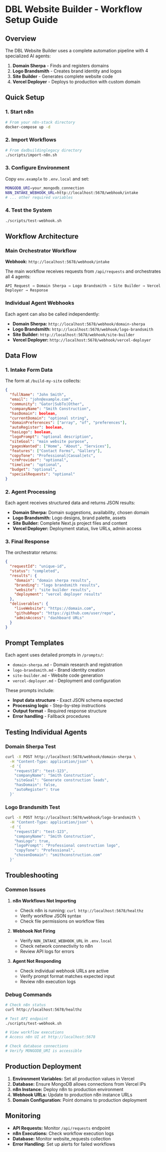 # DBL Website Builder - Workflow Setup Guide

## Overview
The DBL Website Builder uses a complete automation pipeline with 4 specialized AI agents:

1. **Domain Sherpa** - Finds and registers domains
2. **Logo Brandsmith** - Creates brand identity and logos  
3. **Site Builder** - Generates complete website code
4. **Vercel Deployer** - Deploys to production with custom domain

## Quick Setup

### 1. Start n8n
```bash
# From your n8n-stack directory
docker-compose up -d
```

### 2. Import Workflows
```bash
# From dadbuildinglegacy directory  
./scripts/import-n8n.sh
```

### 3. Configure Environment
Copy `env.example` to `.env.local` and set:
```bash
MONGODB_URI=your_mongodb_connection
N8N_INTAKE_WEBHOOK_URL=http://localhost:5678/webhook/intake
# ... other required variables
```

### 4. Test the System
```bash
./scripts/test-webhook.sh
```

## Workflow Architecture

### Main Orchestrator Workflow
**Webhook:** `http://localhost:5678/webhook/intake`

The main workflow receives requests from `/api/requests` and orchestrates all 4 agents:

```
API Request → Domain Sherpa → Logo Brandsmith → Site Builder → Vercel Deployer → Response
```

### Individual Agent Webhooks
Each agent can also be called independently:

- **Domain Sherpa:** `http://localhost:5678/webhook/domain-sherpa`
- **Logo Brandsmith:** `http://localhost:5678/webhook/logo-brandsmith`  
- **Site Builder:** `http://localhost:5678/webhook/site-builder`
- **Vercel Deployer:** `http://localhost:5678/webhook/vercel-deployer`

## Data Flow

### 1. Intake Form Data
The form at `/build-my-site` collects:
```json
{
  "fullName": "John Smith",
  "email": "john@example.com",
  "community": "Gator|SubTo|Other", 
  "companyName": "Smith Construction",
  "hasDomain": boolean,
  "currentDomain": "optional string",
  "domainPreferences": ["array", "of", "preferences"],
  "autoRegister": boolean,
  "hasLogo": boolean,
  "logoPrompt": "optional description",
  "siteGoal": "main website purpose",
  "pagesWanted": ["Home", "About", "Services"],
  "features": ["Contact Forms", "Gallery"],
  "copyTone": "Professional|Casual|etc",
  "crmProvider": "optional",
  "timeline": "optional",
  "budget": "optional",
  "specialRequests": "optional"
}
```

### 2. Agent Processing
Each agent receives structured data and returns JSON results:

- **Domain Sherpa:** Domain suggestions, availability, chosen domain
- **Logo Brandsmith:** Logo designs, brand palette, assets
- **Site Builder:** Complete Next.js project files and content
- **Vercel Deployer:** Deployment status, live URLs, admin access

### 3. Final Response
The orchestrator returns:
```json
{
  "requestId": "unique-id",
  "status": "completed",
  "results": {
    "domain": "domain sherpa results",
    "branding": "logo brandsmith results", 
    "website": "site builder results",
    "deployment": "vercel deployer results"
  },
  "deliverables": {
    "liveWebsite": "https://domain.com",
    "githubRepo": "https://github.com/user/repo",
    "adminAccess": "dashboard URLs"
  }
}
```

## Prompt Templates

Each agent uses detailed prompts in `/prompts/`:

- `domain-sherpa.md` - Domain research and registration
- `logo-brandsmith.md` - Brand identity creation
- `site-builder.md` - Website code generation  
- `vercel-deployer.md` - Deployment and configuration

These prompts include:
- **Input data structure** - Exact JSON schema expected
- **Processing logic** - Step-by-step instructions
- **Output format** - Required response structure
- **Error handling** - Fallback procedures

## Testing Individual Agents

### Domain Sherpa Test
```bash
curl -X POST http://localhost:5678/webhook/domain-sherpa \
  -H "Content-Type: application/json" \
  -d '{
    "requestId": "test-123",
    "companyName": "Smith Construction", 
    "siteGoal": "Generate construction leads",
    "hasDomain": false,
    "autoRegister": true
  }'
```

### Logo Brandsmith Test
```bash
curl -X POST http://localhost:5678/webhook/logo-brandsmith \
  -H "Content-Type: application/json" \
  -d '{
    "requestId": "test-123",
    "companyName": "Smith Construction",
    "hasLogo": true,
    "logoPrompt": "Professional construction logo",
    "copyTone": "Professional",
    "chosenDomain": "smithconstruction.com"
  }'
```

## Troubleshooting

### Common Issues

1. **n8n Workflows Not Importing**
   - Check n8n is running: `curl http://localhost:5678/healthz`
   - Verify workflow JSON syntax
   - Check file permissions on workflow files

2. **Webhook Not Firing**
   - Verify `N8N_INTAKE_WEBHOOK_URL` in `.env.local`
   - Check network connectivity to n8n
   - Review API logs for errors

3. **Agent Not Responding**
   - Check individual webhook URLs are active
   - Verify prompt format matches expected input
   - Review n8n execution logs

### Debug Commands
```bash
# Check n8n status
curl http://localhost:5678/healthz

# Test API endpoint
./scripts/test-webhook.sh

# View workflow executions
# Access n8n UI at http://localhost:5678

# Check database connections
# Verify MONGODB_URI is accessible
```

## Production Deployment

1. **Environment Variables:** Set all production values in Vercel
2. **Database:** Ensure MongoDB allows connections from Vercel IPs  
3. **n8n Instance:** Deploy n8n to production environment
4. **Webhook URLs:** Update to production n8n instance URLs
5. **Domain Configuration:** Point domains to production deployment

## Monitoring

- **API Requests:** Monitor `/api/requests` endpoint
- **n8n Executions:** Check workflow execution logs
- **Database:** Monitor website_requests collection
- **Error Handling:** Set up alerts for failed workflows